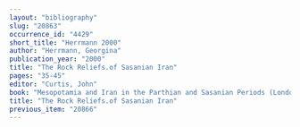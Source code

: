 ```yaml
---
layout: "bibliography"
slug: "20863"
occurrence_id: "4429"
short_title: "Herrmann 2000"
author: "Herrmann, Georgina"
publication_year: "2000"
title: "The Rock Reliefs.of Sasanian Iran"
pages: "35-45"
editor: "Curtis, John"
book: "Mesopotamia and Iran in the Parthian and Sasanian Periods (London)"
title: "The Rock Reliefs.of Sasanian Iran"
previous_item: "20866"
---
```

